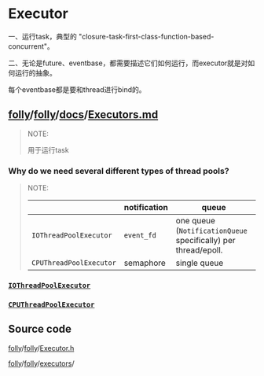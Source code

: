 # Executor

一、运行task，典型的 "closure-task-first-class-function-based-concurrent"。

二、无论是future、eventbase，都需要描述它们如何运行，而executor就是对如何运行的抽象。

每个eventbase都是要和thread进行bind的。

## [folly](https://github.com/facebook/folly)/[folly](https://github.com/facebook/folly/tree/main/folly)/[docs](https://github.com/facebook/folly/tree/main/folly/docs)/**[Executors.md](https://github.com/facebook/folly/blob/main/folly/docs/Executors.md)**

> NOTE: 
>
> 用于运行task



### Why do we need several different types of thread pools?

> NOTE: 
>
> 
>
> |                         | notification | queue                                                        |
> | ----------------------- | ------------ | ------------------------------------------------------------ |
> | `IOThreadPoolExecutor`  | `event_fd`   | one queue (`NotificationQueue` specifically) per thread/epoll. |
> | `CPUThreadPoolExecutor` | semaphore    | single queue                                                 |
>
> 



### [`IOThreadPoolExecutor`](https://github.com/facebook/folly/blob/main/folly/executors/IOThreadPoolExecutor.h) 



### [`CPUThreadPoolExecutor`](https://github.com/facebook/folly/blob/main/folly/executors/CPUThreadPoolExecutor.h) 



## Source code

[folly](https://github.com/facebook/folly)/[folly](https://github.com/facebook/folly/tree/main/folly)/[Executor.h](https://github.com/facebook/folly/blob/main/folly/Executor.h)

[folly](https://github.com/facebook/folly)/[folly](https://github.com/facebook/folly/tree/main/folly)/[executors](https://github.com/facebook/folly/tree/main/folly/executors)/

